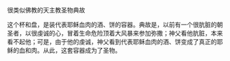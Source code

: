 很类似佛教的天主教圣物典故

这个杯和盘，是装代表耶稣血肉的酒、饼的容器。典故是，以前有一个很肮脏的朝圣者，以很虔诚的心，冒着生命危险顶着大风暴来参加弥撒；神父看他肮脏，本来看不起他；可是，由于他的虔诚，神父看到代表耶稣血肉的酒、饼变成了真正的耶稣的血和肉。从此，这套容器成为了圣物。
